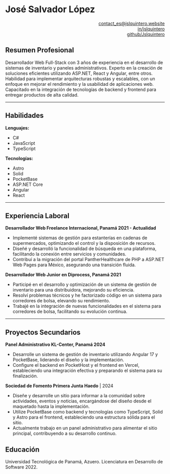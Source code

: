 # José Salvador López

<div align="right">

[contact_es@jslquintero.website](mailto:contact_es@jslquintero.website)  
[in/jslquintero](https://www.linkedin.com/in/jslquintero/)  
[github/Jslquintero](https://github.com/Jslquintero)

</div>

## Resumen Profesional

Desarrollador Web Full-Stack con 3 años de experiencia en el desarrollo de sistemas de inventario y paneles administrativos. Experto en la creación de soluciones eficientes utilizando ASP.NET, React y Angular, entre otros. Habilidad para implementar arquitecturas robustas y escalables, con un enfoque en mejorar el rendimiento y la usabilidad de aplicaciones web. Capacitado en la integración de tecnologías de backend y frontend para entregar productos de alta calidad.

---

## Habilidades

**Lenguajes:**

- C#
- JavaScript
- TypeScript

**Tecnologías:**

- Astro
- Solid
- PocketBase
- ASP.NET Core
- Angular
- React

---

## Experiencia Laboral

**Desarrollador Web Freelance Internacional, Panamá 2021 - Actualidad**

- Implementé sistemas de gestión para estanterías en cadenas de supermercados, optimizando el control y la disposición de recursos.
- Diseñé y desarrolló la funcionalidad de búsqueda en una plataforma, facilitando la conexión entre servicios y comunidades.
- Contribuí a la migración del portal PantherHealthcare de PHP a ASP.NET Web Pages para México, asegurando una transición fluida.

**Desarrollador Web Junior en Diprocess, Panamá 2021**

- Participé en el desarrollo y optimización de un sistema de gestión de inventario para una distribuidora, mejorando su eficiencia.
- Resolví problemas técnicos y he factorizado código en un sistema para corredores de bolsa, elevando su rendimiento.
- Trabajé en la integración de nuevas funcionalidades en el sistema para corredores de bolsa, facilitando su evolución continua.

---

## Proyectos Secundarios

**Panel Administrativo KL-Center, Panamá 2024**

- Desarrolle un sistema de gestión de inventario utilizando Angular 17 y PocketBase, liderando el diseño y la implementación.
- Configure el backend en PocketHost y el frontend en Vercel, estableciendo una integración efectiva y preparando el sistema para su finalización.

**Sociedad de Fomento Primera Junta Haedo** | 2024

- Diseñe y desarrolle un sitio para informar a la comunidad sobre actividades, eventos y noticias, encargándose del diseño desde el maquetado hasta la implementación.
- Utilize PocketBase como backend y tecnologías como TypeScript, Solid y Astro para el frontend, estableciendo una estructura sólida para el sitio.
- Actualmente trabajo en un panel administrativo para alimentar el sitio principal, contribuyendo a su desarrollo continuo.

## Educación

Universidad Tecnológica de Panamá, Azuero. Licenciatura en Desarrollo de Software 2022.
